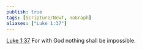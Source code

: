 ```yaml
---
publish: true
tags: [Scripture/NewT, noGraph]
aliases: ["Luke 1:37"]
---
```

[Luke 1:37](https://churchofjesuschrist.org/study/scriptures/nt/luke/1?lang=eng&id=p37#p37) For with God nothing shall be impossible.
